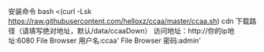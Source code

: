 安装命令
bash <(curl -Lsk https://raw.githubusercontent.com/helloxz/ccaa/master/ccaa.sh) cdn
下载路径（请填写绝对地址，默认/data/ccaaDown）
访问地址：http://你的ip地址:6080
File Browser 用户名:ccaa'
File Browser 密码:admin'
